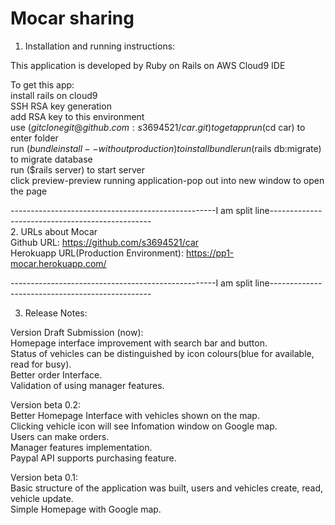 # Mocar sharing

1. Installation and running instructions:  

This application is developed by Ruby on Rails on AWS Cloud9 IDE  

To get this app:  
install rails on cloud9  
SSH RSA key generation  
add RSA key to this environment  
use ($git clone git@github.com:s3694521/car.git) to get app  
run ($cd car) to enter folder  
run ($bundle install --without production) to install bundle  
run ($rails db:migrate) to migrate database  
run ($rails server) to start server  
click preview-preview running application-pop out into new window to open the page  
  
---------------------------------------------------I am split line------------------------------------------------  
2. URLs about Mocar  
Github URL: https://github.com/s3694521/car  
Herokuapp URL(Production Environment): https://pp1-mocar.herokuapp.com/  
  
---------------------------------------------------I am split line------------------------------------------------  
  
3. Release Notes:  
  
Version Draft Submission (now):  
Homepage interface improvement with search bar and button.  
Status of vehicles can be distinguished by icon colours(blue for available, read for busy).  
Better order Interface.  
Validation of using manager features.  

Version beta 0.2:  
Better Homepage Interface with vehicles shown on the map.  
Clicking vehicle icon will see Infomation window on Google map.  
Users can make orders.  
Manager features implementation.  
Paypal API supports purchasing feature.  
  
Version beta 0.1:  
Basic structure of the application was built, users and vehicles create, read, vehicle update.  
Simple Homepage with Google map.  



